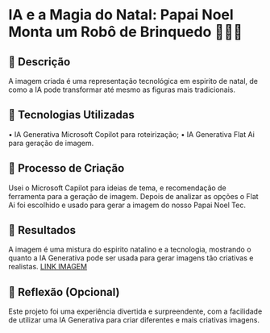 # IA e a Magia do Natal: Papai Noel Monta um Robô de Brinquedo 🎅🤖✨

## 📒 Descrição
A imagem criada é uma representação tecnológica em espirito de natal, de como a IA pode transformar até mesmo as figuras mais tradicionais.

## 🤖 Tecnologias Utilizadas
• IA Generativa Microsoft Copilot para roteirização;
• IA Generativa Flat Ai para geração de imagem.

## 🧐 Processo de Criação
Usei o Microsoft Capilot para ideias de tema, e recomendação de ferramenta para a geração de imagem. Depois de analizar as opções o Flat Ai foi escolhido e usado para gerar a imagem do nosso Papai Noel Tec.

## 🚀 Resultados
A imagem é uma mistura do espirito natalino e a tecnologia, mostrando o quanto a IA Generativa pode ser usada para gerar imagens tão criativas e realistas.
[LINK IMAGEM](https://github.com/user-attachments/assets/be453660-c36e-4733-a4de-a46283166ad7)


## 💭 Reflexão (Opcional)
Este projeto foi uma experiência divertida e surpreendente, com a facilidade de utilizar uma IA Generativa para criar diferentes e mais criativas imagens. 
